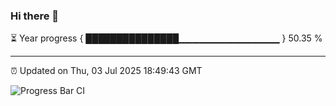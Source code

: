 ### Hi there 👋

⏳ Year progress { ███████████████▁▁▁▁▁▁▁▁▁▁▁▁▁▁▁ } 50.35 %

---

⏰ Updated on Thu, 03 Jul 2025 18:49:43 GMT

![Progress Bar CI](https://github.com/IshwaranRudhara/GIT-ACTION/workflows/Progress%20Bar%20CI/badge.svg)
